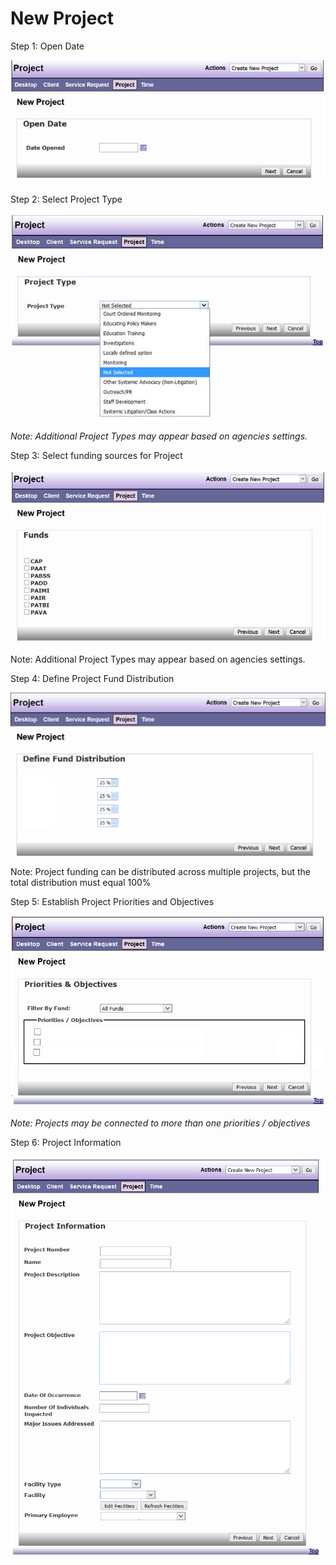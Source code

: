 # New Project

Step 1: Open Date

![New Project](images/new-prj-1.png)
 
Step 2: Select Project Type

![New Project](images/new-prj-2.png)
 
*Note: Additional Project Types may appear based on agencies settings.*

Step 3: Select funding sources for Project

![New Project](images/new-prj-3.png)
 
Note: Additional Project Types may appear based on agencies settings.  
 
Step 4:  Define Project Fund Distribution

![New Project](images/new-prj-4.png)
 
Note: Project funding can be distributed across multiple projects, but the total distribution must equal 100% 

Step 5: Establish Project Priorities and Objectives

![New Project](images/new-prj-5.png)

*Note: Projects may be connected to more than one priorities / objectives*

Step 6: Project Information

![New Project](images/new-prj-6.png)
